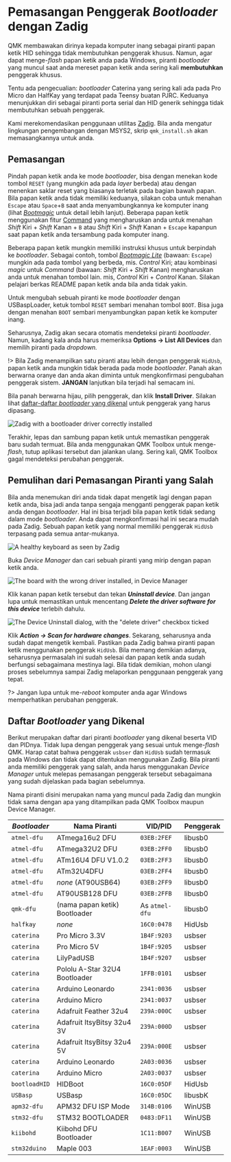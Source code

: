 # Pemasangan Penggerak *Bootloader* dengan Zadig

QMK membawakan dirinya kepada komputer inang sebagai piranti papan ketik HID sehingga tidak membutuhkan penggerak khusus. Namun, agar dapat menge-*flash* papan ketik anda pada Windows, piranti *bootloader* yang muncul saat anda mereset papan ketik anda sering kali **membutuhkan** penggerak khusus.

Tentu ada pengecualian: *bootloader* Caterina yang sering kali ada pada Pro Micro dan HalfKay yang terdapat pada Teensy buatan PJRC. Keduanya menunjukkan diri sebagai piranti porta serial dan HID generik sehingga tidak membutuhkan sebuah penggerak.

Kami merekomendasikan penggunaan utilitas [Zadig](https://zadig.akeo.ie). Bila anda mengatur lingkungan pengembangan dengan MSYS2, skrip `qmk_install.sh` akan memasangkannya untuk anda.

## Pemasangan

Pindah papan ketik anda ke mode *bootloader*, bisa dengan menekan kode tombol `RESET` (yang mungkin ada pada *layer* berbeda) atau dengan menenkan saklar reset yang biasanya terletak pada bagian bawah papan. Bila papan ketik anda tidak memiliki keduanya, silakan coba untuk menahan `Escape` atau `Space`+`B` saat anda menyambungkannya ke komputer inang (lihat [*Bootmagic*](id/feature_bootmagic.md) untuk detail lebih lanjut). Beberapa papan ketik menggunakan fitur [Command](id/feature_command.md) yang mengharuskan anda untuk menahan *Shift* Kiri + *Shift* Kanan + `B` atau *Shift* Kiri + *Shift* Kanan + `Escape` kapanpun saat papan ketik anda tersambung pada komputer inang.

Beberapa papan ketik mungkin memiliki instruksi khusus untuk berpindah ke *bootloader*. Sebagai contoh, tombol [*Bootmagic Lite*](id/feature_bootmagic.md#bootmagic-lite) (bawaan: `Escape`) mungkin ada pada tombol yang berbeda, mis. *Control* Kiri; atau kombinasi *magic* untuk *Command* (bawaan: *Shift* Kiri + *Shift* Kanan) mengharuskan anda untuk menahan tombol lain. mis, *Control* Kiri + *Control* Kanan. Silakan pelajari berkas README papan ketik anda bila anda tidak yakin.

Untuk mengubah sebuah piranti ke mode *bootloader* dengan USBaspLoader, ketuk tombol `RESET` sembari menahan tombol `BOOT`. Bisa juga dengan menahan `BOOT` sembari menyambungkan papan ketik ke komputer inang.

Seharusnya, Zadig akan secara otomatis mendeteksi piranti *bootloader*. Namun, kadang kala anda harus memeriksa **Options → List All Devices** dan memilih piranti pada *dropdown.*

!> Bila Zadig menampilkan satu piranti atau lebih dengan penggerak `HidUsb`, papan ketik anda mungkin tidak berada pada mode *bootloader*. Panah akan berwarna oranye dan anda akan diminta untuk mengkonfirmasi pengubahan penggerak sistem. **JANGAN** lanjutkan bila terjadi hal semacam ini.

Bila panah berwarna hijau, pilih penggerak, dan klik **Install Driver**. Silakan lihat [daftar-daftar *bootloader* yang dikenal](#list-of-known-bootloaders) untuk penggerak yang harus dipasang.

![Zadig with a bootloader driver correctly installed](https://i.imgur.com/b8VgXzx.png)

Terakhir, lepas dan sambung papan ketik untuk memastikan penggerak baru sudah termuat. Bila anda menggunakan QMK Toolbox untuk menge-*flash*, tutup aplikasi tersebut dan jalankan ulang. Sering kali, QMK Toolbox gagal mendeteksi perubahan penggerak.

## Pemulihan dari Pemasangan Piranti yang Salah

Bila anda menemukan diri anda tidak dapat mengetik lagi dengan papan ketik anda, bisa jadi anda tanpa sengaja mengganti penggerak papan ketik anda dengan *bootloader*. Hal ini bisa terjadi bila papan ketik tidak sedang dalam mode *bootloader*. Anda dapat mengkonfirmasi hal ini secara mudah pada Zadig. Sebuah papan ketik yang normal memiliki penggerak `HidUsb` terpasang pada semua antar-mukanya.

![A healthy keyboard as seen by Zadig](https://i.imgur.com/Hx0E5kC.png)

Buka *Device Manager* dan cari sebuah piranti yang mirip dengan papan ketik anda.

![The board with the wrong driver installed, in Device Manager](https://i.imgur.com/L3wvX8f.png)

Klik kanan papan ketik tersebut dan tekan ***Uninstall device***. Dan jangan lupa untuk memastikan untuk mencentang ***Delete the driver software for this device*** terlebih dahulu.

![The Device Uninstall dialog, with the "delete driver" checkbox ticked](https://i.imgur.com/aEs2RuA.png)

Klik ***Action → Scan for hardware changes***. Sekarang, seharusnya anda sudah dapat mengetik kembali. Pastikan pada Zadig bahwa piranti papan ketik menggunakan penggerak `HidUsb`. Bila memang demikian adanya, seharusnya permasalah ini sudah selesai dan papan ketik anda sudah berfungsi sebagaimana mestinya lagi. Bila tidak demikian, mohon ulangi proses sebelumnya sampai Zadig melaporkan penggunaan penggerak yang tepat.

?> Jangan lupa untuk me-*reboot* komputer anda agar Windows memperhatikan perubahan penggerak.

## Daftar *Bootloader* yang Dikenal

Berikut merupakan daftar dari piranti *bootloader* yang dikenal beserta VID dan PIDnya. Tidak lupa dengan penggerak yang sesuai untuk menge-*flash* QMK. Harap catat bahwa penggerak `usbser` dan `HidUsb` sudah termasuk pada Windows dan tidak dapat ditentukan menggunakan Zadig. Bila piranti anda memiliki penggerak yang salah, anda harus menggunakan *Device Manager* untuk melepas pemasangan penggerak tersebut sebagaimana yang sudah dijelaskan pada bagian sebelumnya.

Nama piranti disini merupakan nama yang muncul pada Zadig dan mungkin tidak sama dengan apa yang ditampilkan pada QMK Toolbox maupun Device Manager.

|*Bootloader* |Nama Piranti                  |VID/PID       |Penggerak|
|-------------|------------------------------|--------------|---------|
|`atmel-dfu`  |ATmega16u2 DFU                |`03EB:2FEF`   |libusb0  |
|`atmel-dfu`  |ATmega32U2 DFU                |`03EB:2FF0`   |libusb0  |
|`atmel-dfu`  |ATm16U4 DFU V1.0.2            |`03EB:2FF3`   |libusb0  |
|`atmel-dfu`  |ATm32U4DFU                    |`03EB:2FF4`   |libusb0  |
|`atmel-dfu`  |*none* (AT90USB64)            |`03EB:2FF9`   |libusb0  |
|`atmel-dfu`  |AT90USB128 DFU                |`03EB:2FFB`   |libusb0  |
|`qmk-dfu`    |(nama papan ketik) Bootloader |As `atmel-dfu`|libusb0  |
|`halfkay`    |*none*                        |`16C0:0478`   |HidUsb   |
|`caterina`   |Pro Micro 3.3V                |`1B4F:9203`   |usbser   |
|`caterina`   |Pro Micro 5V                  |`1B4F:9205`   |usbser   |
|`caterina`   |LilyPadUSB                    |`1B4F:9207`   |usbser   |
|`caterina`   |Pololu A-Star 32U4 Bootloader |`1FFB:0101`   |usbser   |
|`caterina`   |Arduino Leonardo              |`2341:0036`   |usbser   |
|`caterina`   |Arduino Micro                 |`2341:0037`   |usbser   |
|`caterina`   |Adafruit Feather 32u4         |`239A:000C`   |usbser   |
|`caterina`   |Adafruit ItsyBitsy 32u4 3V    |`239A:000D`   |usbser   |
|`caterina`   |Adafruit ItsyBitsy 32u4 5V    |`239A:000E`   |usbser   |
|`caterina`   |Arduino Leonardo              |`2A03:0036`   |usbser   |
|`caterina`   |Arduino Micro                 |`2A03:0037`   |usbser   |
|`bootloadHID`|HIDBoot                       |`16C0:05DF`   |HidUsb   |
|`USBasp`     |USBasp                        |`16C0:05DC`   |libusbK  |
|`apm32-dfu`  |APM32 DFU ISP Mode            |`314B:0106`   |WinUSB   |
|`stm32-dfu`  |STM32 BOOTLOADER              |`0483:DF11`   |WinUSB   |
|`kiibohd`    |Kiibohd DFU Bootloader        |`1C11:B007`   |WinUSB   |
|`stm32duino` |Maple 003                     |`1EAF:0003`   |WinUSB   |
